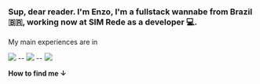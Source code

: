 ### Sup, dear reader. I'm Enzo, I'm a fullstack wannabe from Brazil 🇧🇷, working now at SIM Rede as a developer 💻.

My main experiences are in

<img src="https://cdn.jsdelivr.net/gh/devicons/devicon/icons/nodejs/nodejs-original-wordmark.svg" /> -- 
            <img src="https://cdn.jsdelivr.net/gh/devicons/devicon/icons/typescript/typescript-original.svg" /> -- 
            <img src="https://cdn.jsdelivr.net/gh/devicons/devicon/icons/angularjs/angularjs-plain-wordmark.svg" />
          
          


**How to find me ↓**

